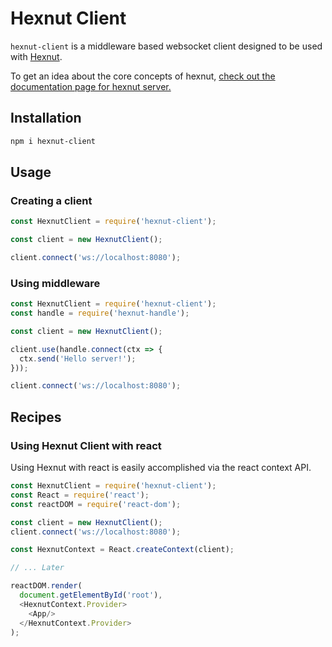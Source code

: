 # Hexnut Client

`hexnut-client` is a middleware based websocket client designed to be used with <a href="https://github.com/francisrstokes/hexnut">Hexnut</a>.

To get an idea about the core concepts of hexnut, <a href="https://github.com/francisrstokes/hexnut/blob/master/docs/core.md">check out the documentation page for hexnut server.</a>

## Installation

```bash
npm i hexnut-client
```

## Usage

### Creating a client

```javascript
const HexnutClient = require('hexnut-client');

const client = new HexnutClient();

client.connect('ws://localhost:8080');
```

### Using middleware

```javascript
const HexnutClient = require('hexnut-client');
const handle = require('hexnut-handle');

const client = new HexnutClient();

client.use(handle.connect(ctx => {
  ctx.send('Hello server!');
}));

client.connect('ws://localhost:8080');
```

## Recipes

### Using Hexnut Client with react

Using Hexnut with react is easily accomplished via the react context API.

```javascript
const HexnutClient = require('hexnut-client');
const React = require('react');
const reactDOM = require('react-dom');

const client = new HexnutClient();
client.connect('ws://localhost:8080');

const HexnutContext = React.createContext(client);

// ... Later

reactDOM.render(
  document.getElementById('root'),
  <HexnutContext.Provider>
    <App/>
  </HexnutContext.Provider>
);
```